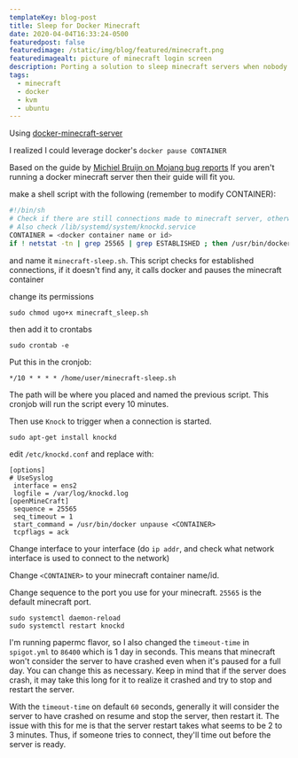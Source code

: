 ```yaml
---
templateKey: blog-post
title: Sleep for Docker Minecraft
date: 2020-04-04T16:33:24-0500
featuredpost: false
featuredimage: /static/img/blog/featured/minecraft.png
featuredimagealt: picture of minecraft login screen
description: Porting a solution to sleep minecraft servers when nobody is online to docker-minecraft-server by using docker pause and unpause.
tags:
  - minecraft
  - docker
  - kvm
  - ubuntu
---
```

Using [docker-minecraft-server](https://github.com/itzg/docker-minecraft-server)

I realized I could leverage docker's `docker pause CONTAINER`

Based on the guide by [Michiel Bruijn on Mojang bug reports](https://bugs.mojang.com/browse/MC-149018?focusedCommentId=593606&page=com.atlassian.jira.plugin.system.issuetabpanels%3Acomment-tabpanel#comment-593606) If you aren't running a docker minecraft server then their guide will fit you.

make a shell script with the following (remember to modify CONTAINER):

```bash
#!/bin/sh
# Check if there are still connections made to minecraft server, otherwise PAUSE the process so that it won't take any CPU anymore.
# Also check /lib/systemd/system/knockd.service
CONTAINER = <docker container name or id>
if ! netstat -tn | grep 25565 | grep ESTABLISHED ; then /usr/bin/docker pause $CONTAINER ; fi
```

and name it `minecraft-sleep.sh`. This script checks for established connections, if it doesn't find any, it calls docker and pauses the minecraft container

change its permissions

```bash{promptUser: user}
sudo chmod ugo+x minecraft_sleep.sh
```
then add it to crontabs

```bash{promptUser: user}
sudo crontab -e
```

Put this in the cronjob:

```properties
*/10 * * * * /home/user/minecraft-sleep.sh
```

The path will be where you placed and named the previous script. This cronjob will run the script every 10 minutes.

Then use `Knock` to trigger when a connection is started.

```bash{promptUser: user}
sudo apt-get install knockd
```

edit `/etc/knockd.conf` and replace with:

```properties
[options]
# UseSyslog
 interface = ens2
 logfile = /var/log/knockd.log
[openMineCraft]
 sequence = 25565
 seq_timeout = 1
 start_command = /usr/bin/docker unpause <CONTAINER>
 tcpflags = ack
```

Change interface to your interface (do `ip addr`, and check what network interface is used to connect to the network)

Change `<CONTAINER>` to your minecraft container name/id.

Change sequence to the port you use for your minecraft. `25565` is the default minecraft port.

```bash{promptUser: user}
sudo systemctl daemon-reload
sudo systemctl restart knockd
```

I'm running papermc flavor, so I also changed the `timeout-time` in `spigot.yml` to `86400` which is 1 day in seconds. This means that minecraft won't consider the server to have crashed even when it's paused for a full day. You can change this as necessary. Keep in mind that if the server does crash, it may take this long for it to realize it crashed and try to stop and restart the server.

With the `timeout-time` on default `60` seconds, generally it will consider the server to have crashed on resume and stop the server, then restart it. The issue with this for me is that the server restart takes what seems to be 2 to 3 minutes. Thus, if someone tries to connect, they'll time out before the server is ready.


